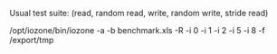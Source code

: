 Usual test suite: (read, random read, write, random write, stride read)

/opt/iozone/bin/iozone -a -b benchmark.xls -R -i 0 -i 1 -i 2 -i 5 -i 8 -f /export/tmp
